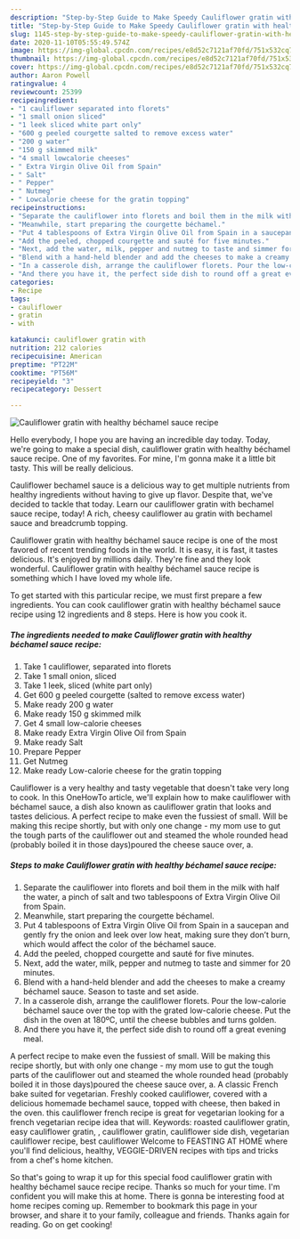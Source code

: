 ```yaml
---
description: "Step-by-Step Guide to Make Speedy Cauliflower gratin with healthy béchamel sauce recipe"
title: "Step-by-Step Guide to Make Speedy Cauliflower gratin with healthy béchamel sauce recipe"
slug: 1145-step-by-step-guide-to-make-speedy-cauliflower-gratin-with-healthy-bechamel-sauce-recipe
date: 2020-11-10T05:55:49.574Z
image: https://img-global.cpcdn.com/recipes/e8d52c7121af70fd/751x532cq70/cauliflower-gratin-with-healthy-bechamel-sauce-recipe-recipe-main-photo.jpg
thumbnail: https://img-global.cpcdn.com/recipes/e8d52c7121af70fd/751x532cq70/cauliflower-gratin-with-healthy-bechamel-sauce-recipe-recipe-main-photo.jpg
cover: https://img-global.cpcdn.com/recipes/e8d52c7121af70fd/751x532cq70/cauliflower-gratin-with-healthy-bechamel-sauce-recipe-recipe-main-photo.jpg
author: Aaron Powell
ratingvalue: 4
reviewcount: 25399
recipeingredient:
- "1 cauliflower separated into florets"
- "1 small onion sliced"
- "1 leek sliced white part only"
- "600 g peeled courgette salted to remove excess water"
- "200 g water"
- "150 g skimmed milk"
- "4 small lowcalorie cheeses"
- " Extra Virgin Olive Oil from Spain"
- " Salt"
- " Pepper"
- " Nutmeg"
- " Lowcalorie cheese for the gratin topping"
recipeinstructions:
- "Separate the cauliflower into florets and boil them in the milk with half the water, a pinch of salt and two tablespoons of Extra Virgin Olive Oil from Spain."
- "Meanwhile, start preparing the courgette béchamel."
- "Put 4 tablespoons of Extra Virgin Olive Oil from Spain in a saucepan and gently fry the onion and leek over low heat, making sure they don’t burn, which would affect the color of the béchamel sauce."
- "Add the peeled, chopped courgette and sauté for five minutes."
- "Next, add the water, milk, pepper and nutmeg to taste and simmer for 20 minutes."
- "Blend with a hand-held blender and add the cheeses to make a creamy béchamel sauce. Season to taste and set aside."
- "In a casserole dish, arrange the cauliflower florets. Pour the low-calorie béchamel sauce over the top with the grated low-calorie cheese. Put the dish in the oven at 180ºC, until the cheese bubbles and turns golden.​"
- "And there you have it, the perfect side dish to round off a great evening meal."
categories:
- Recipe
tags:
- cauliflower
- gratin
- with

katakunci: cauliflower gratin with 
nutrition: 212 calories
recipecuisine: American
preptime: "PT22M"
cooktime: "PT56M"
recipeyield: "3"
recipecategory: Dessert

---
```



![Cauliflower gratin with healthy béchamel sauce recipe](https://img-global.cpcdn.com/recipes/e8d52c7121af70fd/751x532cq70/cauliflower-gratin-with-healthy-bechamel-sauce-recipe-recipe-main-photo.jpg)

Hello everybody, I hope you are having an incredible day today. Today, we're going to make a special dish, cauliflower gratin with healthy béchamel sauce recipe. One of my favorites. For mine, I'm gonna make it a little bit tasty. This will be really delicious.

Cauliflower bechamel sauce is a delicious way to get multiple nutrients from healthy ingredients without having to give up flavor. Despite that, we&#39;ve decided to tackle that today. Learn our cauliflower gratin with bechamel sauce recipe, today! A rich, cheesy cauliflower au gratin with bechamel sauce and breadcrumb topping.

Cauliflower gratin with healthy béchamel sauce recipe is one of the most favored of recent trending foods in the world. It is easy, it is fast, it tastes delicious. It's enjoyed by millions daily. They're fine and they look wonderful. Cauliflower gratin with healthy béchamel sauce recipe is something which I have loved my whole life.


To get started with this particular recipe, we must first prepare a few ingredients. You can cook cauliflower gratin with healthy béchamel sauce recipe using 12 ingredients and 8 steps. Here is how you cook it.

<!--inarticleads1-->

##### The ingredients needed to make Cauliflower gratin with healthy béchamel sauce recipe:

1. Take 1 cauliflower, separated into florets
1. Take 1 small onion, sliced
1. Take 1 leek, sliced (white part only)
1. Get 600 g peeled courgette (salted to remove excess water)
1. Make ready 200 g water
1. Make ready 150 g skimmed milk
1. Get 4 small low-calorie cheeses
1. Make ready  Extra Virgin Olive Oil from Spain
1. Make ready  Salt
1. Prepare  Pepper
1. Get  Nutmeg
1. Make ready  Low-calorie cheese for the gratin topping


Cauliflower is a very healthy and tasty vegetable that doesn&#39;t take very long to cook. In this OneHowTo article, we&#39;ll explain how to make cauliflower with béchamel sauce, a dish also known as cauliflower gratin that looks and tastes delicious. A perfect recipe to make even the fussiest of small. Will be making this recipe shortly, but with only one change - my mom use to gut the tough parts of the cauliflower out and steamed the whole rounded head (probably boiled it in those days)poured the cheese sauce over, a. 

<!--inarticleads2-->

##### Steps to make Cauliflower gratin with healthy béchamel sauce recipe:

1. Separate the cauliflower into florets and boil them in the milk with half the water, a pinch of salt and two tablespoons of Extra Virgin Olive Oil from Spain.
1. Meanwhile, start preparing the courgette béchamel.
1. Put 4 tablespoons of Extra Virgin Olive Oil from Spain in a saucepan and gently fry the onion and leek over low heat, making sure they don’t burn, which would affect the color of the béchamel sauce.
1. Add the peeled, chopped courgette and sauté for five minutes.
1. Next, add the water, milk, pepper and nutmeg to taste and simmer for 20 minutes.
1. Blend with a hand-held blender and add the cheeses to make a creamy béchamel sauce. Season to taste and set aside.
1. In a casserole dish, arrange the cauliflower florets. Pour the low-calorie béchamel sauce over the top with the grated low-calorie cheese. Put the dish in the oven at 180ºC, until the cheese bubbles and turns golden.​
1. And there you have it, the perfect side dish to round off a great evening meal.


A perfect recipe to make even the fussiest of small. Will be making this recipe shortly, but with only one change - my mom use to gut the tough parts of the cauliflower out and steamed the whole rounded head (probably boiled it in those days)poured the cheese sauce over, a. A classic French bake suited for vegetarian. Freshly cooked cauliflower, covered with a delicious homemade bechamel sauce, topped with cheese, then baked in the oven. this cauliflower french recipe is great for vegetarian looking for a french vegetarian recipe idea that will. Keywords: roasted cauliflower gratin, easy cauliflower gratin, , cauliflower gratin, cauliflower side dish, vegetarian cauliflower recipe, best cauliflower Welcome to FEASTING AT HOME where you&#39;ll find delicious, healthy, VEGGIE-DRIVEN recipes with tips and tricks from a chef&#39;s home kitchen. 

So that's going to wrap it up for this special food cauliflower gratin with healthy béchamel sauce recipe recipe. Thanks so much for your time. I'm confident you will make this at home. There is gonna be interesting food at home recipes coming up. Remember to bookmark this page in your browser, and share it to your family, colleague and friends. Thanks again for reading. Go on get cooking!
